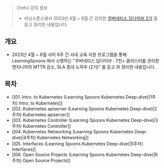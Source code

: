 > [!info] 강의 정보
> - 러닝스푼스에서 2023년 4월 ~ 6월 간 강의한 [쿠버네티스 딥다이브 2기](https://learningspoons.com/course/detail/kubernetes/) 를 듣고 정리한 내용입니다.

## 개요

- 2023년 4월 ~ 6월 사이 6주 간 사내 교육 지원 프로그램을 통해 LearningSpoons 에서 시행하는 "쿠버네티스 딥다이브 : 7천+ 클러스터를 관리한 엔지니어의 MTTR 감소, SLA 증대 노하우 (2기)" 를 듣고 와 정리한 내용입니다.

## 목차

- [[01. Intro. to Kubernetes (Learning Spoons Kubernetes Deep-dive)|1주차) Intro. to Kubernetes]]
- [[02. Kubernetes apiserver (Learning Spoons Kubernetes Deep-dive)|2주차) Kubernetes apiserver]]
- [[03. Kubernetes Controller (Learning Spoons Kubernetes Deep-dive)|3주차) Kubernetes Controller]]
- [[04. Kubernetes Networking (Learning Spoons Kubernetes Deep-dive)|4주차) Kubernetes Networking]]
- [[05. Interfaces (Learning Spoons Kubernetes Deep-dive)|5주차) Interfaces]]
- [[06. Open Source Projects (Learning Spoons Kubernetes Deep-dive)|6주차) Open Source Projects]]